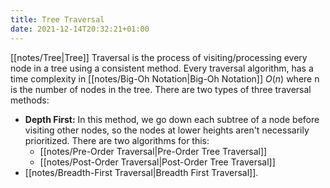 ```yaml
---
title: Tree Traversal
date: 2021-12-14T20:32:21+01:00
---
```

[[notes/Tree|Tree]] Traversal is the process of visiting/processing every node in a tree using a consistent method. Every traversal algorithm, has a time complexity in [[notes/Big-Oh Notation|Big-Oh Notation]] $O(n)$ where n is the number of nodes in the tree. There are two types of three traversal methods:

* **Depth First:** In this method, we go down each subtree of a node before visiting other nodes, so the nodes at lower heights aren't necessarily prioritized. There are two algorithms for this:
	* [[notes/Pre-Order Traversal|Pre-Order Tree Traversal]]
	* [[notes/Post-Order Traversal|Post-Order Tree Traversal]]
* [[notes/Breadth-First Traversal|Breadth First Traversal]].